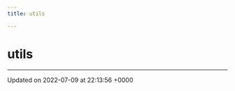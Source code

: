 ```yaml
---
title: utils

---
```


# utils








-------------------------------

Updated on 2022-07-09 at 22:13:56 +0000